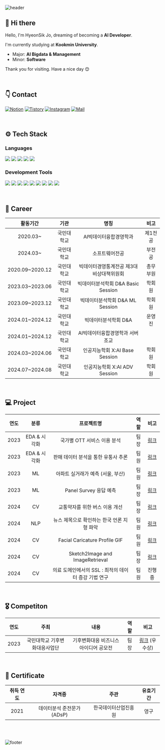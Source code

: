 ![header](https://capsule-render.vercel.app/api?type=waving&height=200&color=009999&text=Welcome%20to%20HyeonSik's%20Github&section=header&fontSize=50&fontAlign=50&fontAlignY=39&descAlign=50&animation=twinkling&fontColor=FFFFFF)

## 👋 Hi there
Hello, I'm HyeonSik Jo, dreaming of becoming a **AI Developer**.

I'm currently studying at **Kookmin University**.

- Major: **AI Bigdata & Management**
- Minor: **Software**

Thank you for visiting. Have a nice day 😊

<br/>

## 👇 Contact
[![Notion](https://img.shields.io/badge/Notion-000000?style=flat&logo=Notion&logoColor=white)](https://surf-seal-035.notion.site/Hyeonsik-Jo-c44b501031ba42f0998ba3fe7185780d)
[![Tistory](https://img.shields.io/badge/Tistory-000000?style=flat&logo=Tistory&logoColor=white)](https://hyeon827.tistory.com/)
[![Instagram](https://img.shields.io/badge/Instagram-E4405F?style=flat&logo=Instagram&logoColor=white)](https://www.instagram.com/_hyeon_827/)
[![Mail](https://img.shields.io/badge/hsjo@kookmin.ac.kr-EA4335?style=flat&logo=Gmail&logoColor=white)](hsjo@kookmin.ac.kr)

<br/>

## ⚙ Tech Stack 
### Languages
<img src="https://img.shields.io/badge/Python-3776AB?style=flat&logo=Python&logoColor=white"/> <img src="https://img.shields.io/badge/Pytorch-EE4C2C?style=flat&logo=Pytorch&logoColor=white"/> <img src="https://img.shields.io/badge/SQL-4479A1?style=flat&logo=MySQL&logoColor=white"/> <img src="https://img.shields.io/badge/R-276DC3?style=flat&logo=R&logoColor=white"/> <img src="https://img.shields.io/badge/Java-007396?style=flat&logoColor=white"/>

### Development Tools
<img src="https://img.shields.io/badge/Jupyter-F37626?style=flat&logo=Jupyter&logoColor=white"/> <img src="https://img.shields.io/badge/VSCode-007ACC?style=flat&logo=Visual Studio Code&logoColor=white"/> <img src="https://img.shields.io/badge/Google Colab-F9AB00?style=flat&logo=Google Colab&logoColor=white"/> <img src="https://img.shields.io/badge/Kaggle-20BEFF?style=flat&logo=Kaggle&logoColor=white"/> <img src="https://img.shields.io/badge/Anaconda-44A833?style=flat&logo=Anaconda&logoColor=white"/> <img src="https://img.shields.io/badge/MySQL-4479A1?style=flat&logo=MySQL&logoColor=white"/> <img src="https://img.shields.io/badge/Eclipse IDE-2C2255?style=flat&logo=Eclipse IDE&logoColor=white"/> <img src="https://img.shields.io/badge/Git-F05032?style=flat&logo=Git&logoColor=white"/> <img src="https://img.shields.io/badge/OpenAI-412991?style=flat&logo=OpenAI&logoColor=white"/>

<br/>

## 📝 Career
| 활동기간 | 기관 | 명칭 | 비고 |
| :------: | :------: | :------: | :------: |
| 2020.03~ | 국민대학교 | AI빅데이터융합경영학과 | 제1전공 |
| 2024.03~ | 국민대학교 | 소프트웨어전공 | 부전공 |
| 2020.09~2020.12 | 국민대학교 | 빅데이터경영통계전공 제3대 비상대책위원회 | 총무부원 |
| 2023.03~2023.06 | 국민대학교 | 빅데이터분석학회 D&A Basic Session | 학회원 |
| 2023.09~2023.12 | 국민대학교 | 빅데이터분석학회 D&A ML Session | 학회원 |
| 2024.01~2024.12 | 국민대학교 | 빅데이터분석학회 D&A | 운영진
| 2024.01~2024.12 | 국민대학교 | AI빅데이터융합경영학과 서버 조교 | 
| 2024.03~2024.06 | 국민대학교 | 인공지능학회 X:AI Base Session | 학회원 |
| 2024.07~2024.08 | 국민대학교 | 인공지능학회 X:AI ADV Session | 학회원 |

<br/>

## 💻 Project
| 연도 | 분류 | 프로젝트명 | 역할 | 비고 |
| :------: | :------: | :------: | :------: | :------: |
| 2023 | EDA & 시각화 | 국가별 OTT 서비스 이용 분석 | 팀장 | [링크](https://github.com/hsjo827/Analysis-of-OTT-Service-Usage) |
| 2023 | EDA & 시각화 | 판매 데이터 분석을 통한 유통사 추론| 팀원 | [링크](https://github.com/hsjo827/Sales-Data-Anlaysis)|
| 2023 | ML | 아파트 실거래가 예측 (서울, 부산) | 팀원 | [링크](https://github.com/hsjo827/Apartment-Price-Prediction) |
| 2023 | ML | Panel Survey 응답 예측 | 팀장 | [링크](https://github.com/hsjo827/Survey-Response-Prediction)|
| 2024 | CV | 교통약자를 위한 버스 이용 개선 | 팀장 | [링크](https://github.com/hsjo827/Bus-Usage-Improvement) |
| 2024 | NLP | 뉴스 제목으로 확인하는 한국 언론 지형 파악 | 팀원 | [링크](https://github.com/hsjo827/Korea-Media-Landscape-via-News-Headlines) |
| 2024 | CV | Facial Caricature Profile GIF | 팀원 | [링크](https://github.com/hsjo827/Facial-caricature-profile-GIF) |
| 2024 | CV | Sketch2Image and ImageRetrieval | 팀장 | [링크](https://github.com/hsjo827/Sketch2Image-and-ImageRetrieval) |
| 2024 | CV | 의료 도메인에서의 SSL : 최적의 데이터 증강 기법 연구 | 팀원 | 진행 중 |

<br/>

## 🎖 Competiton
| 연도 | 주최 | 내용 | 역할 | 비고 |
| :------: | :------: | :------: | :------: | :------: |
| 2023 | 국민대학교 기후변화대응사업단 | 기후변화대응 비즈니스 아이디어 공모전 | 팀장 | [링크](https://github.com/hsjo827/Dark-Data-Deletion) (우수상) |

<br/>

## 📜 Certificate
| 취득 연도 | 자격증 | 주관 | 유효기간 |
| :------: | :------: | :------: | :------: |
| 2021 | 데이터분석 준전문가(ADsP) | 한국데이터산업진흥원 | 영구 |

<br/>
<br/>

![footer](https://capsule-render.vercel.app/api?type=waving&height=100&color=009999&section=footer)








